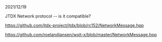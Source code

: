 2021/12/19

JTDX Network protocol -- is it compatible?

https://github.com/jtdx-project/jtdx/blob/rc152/NetworkMessage.hpp

https://github.com/roelandjansen/wsjt-x/blob/master/NetworkMessage.hpp